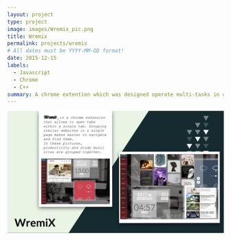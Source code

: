 ```yaml
---
layout: project
type: project
image: images/Wremix_pic.png
title: Wremix
permalink: projects/wremix
# All dates must be YYYY-MM-DD format!
date: 2015-12-15
labels:
  - Javascript
  - Chrome
  - C++
summary: A chrome extention which was designed operate multi-tasks in one tab.
---
```


<img class="ui huge centered rounded image" src="../images/Wremix_des.png">
